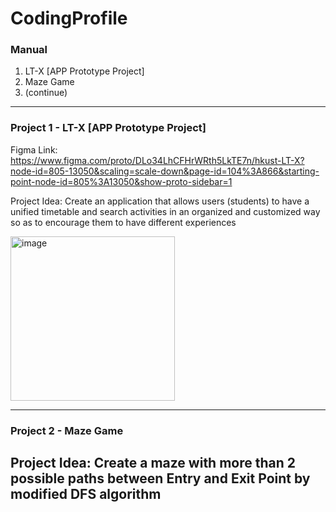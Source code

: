 # CodingProfile
### Manual
1. LT-X [APP Prototype Project]
2. Maze Game
3. (continue)
-----------------------------------------------------------------------------------------------------------------------------------------------------------------------------
### Project 1 - LT-X [APP Prototype Project]
Figma Link: 
https://www.figma.com/proto/DLo34LhCFHrWRth5LkTE7n/hkust-LT-X?node-id=805-13050&scaling=scale-down&page-id=104%3A866&starting-point-node-id=805%3A13050&show-proto-sidebar=1

Project Idea:
Create an application that allows users (students) to have a unified timetable and search activities in an organized and customized way so as to encourage them to have different experiences

<img width="263" alt="image" src="https://github.com/LOWingYan/CodingProfile/assets/144763380/f6069c8a-37fa-435e-9c45-810fe1f51b70">

-----------------------------------------------------------------------------------------------------------------------------------------------------------------------------
### Project 2 - Maze Game
Project Idea:
Create a maze with more than 2 possible paths between Entry and Exit Point by modified DFS algorithm
-----------------------------------------------------------------------------------------------------------------------------------------------------------------------------
